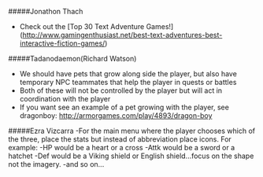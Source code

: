 #####Jonathon Thach
- Check out the [Top 30 Text Adventure Games!] (http://www.gamingenthusiast.net/best-text-adventures-best-interactive-fiction-games/)

#####Tadanodaemon(Richard Watson)
- We should have pets that grow along side the player, but also have temporary NPC teammates that help the player in quests or battles
- Both of these will not be controlled by the player but will act in coordination with the player
- If you want see an example of a pet growing with the player, see dragonboy: http://armorgames.com/play/4893/dragon-boy

#####Ezra Vizcarra
-For the main menu where the player chooses which of the three, place the stats but instead of abbreviation place icons. 
For example:
-HP would be a heart or a cross
-Attk would be a sword or a hatchet
-Def would be a Viking shield or English shield...focus on the shape not the imagery.
-and so on...
